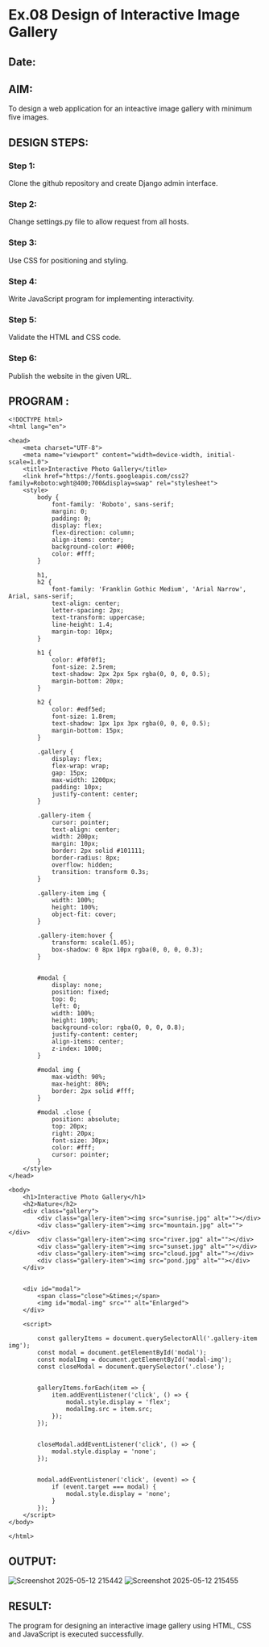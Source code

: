 # Ex.08 Design of Interactive Image Gallery
## Date:

## AIM:
To design a web application for an inteactive image gallery with minimum five images.

## DESIGN STEPS:

### Step 1:
Clone the github repository and create Django admin interface.

### Step 2:
Change settings.py file to allow request from all hosts.

### Step 3:
Use CSS for positioning and styling.

### Step 4:
Write JavaScript program for implementing interactivity.

### Step 5:
Validate the HTML and CSS code.

### Step 6:
Publish the website in the given URL.

## PROGRAM :
~~~
<!DOCTYPE html>
<html lang="en">

<head>
    <meta charset="UTF-8">
    <meta name="viewport" content="width=device-width, initial-scale=1.0">
    <title>Interactive Photo Gallery</title>
    <link href="https://fonts.googleapis.com/css2?family=Roboto:wght@400;700&display=swap" rel="stylesheet">
    <style>
        body {
            font-family: 'Roboto', sans-serif;
            margin: 0;
            padding: 0;
            display: flex;
            flex-direction: column;
            align-items: center;
            background-color: #000;
            color: #fff;
        }

        h1,
        h2 {
            font-family: 'Franklin Gothic Medium', 'Arial Narrow', Arial, sans-serif;
            text-align: center;
            letter-spacing: 2px;
            text-transform: uppercase;
            line-height: 1.4;
            margin-top: 10px;
        }

        h1 {
            color: #f0f0f1;
            font-size: 2.5rem;
            text-shadow: 2px 2px 5px rgba(0, 0, 0, 0.5);
            margin-bottom: 20px;
        }

        h2 {
            color: #edf5ed;
            font-size: 1.8rem;
            text-shadow: 1px 1px 3px rgba(0, 0, 0, 0.5);
            margin-bottom: 15px;
        }

        .gallery {
            display: flex;
            flex-wrap: wrap;
            gap: 15px;
            max-width: 1200px;
            padding: 10px;
            justify-content: center;
        }

        .gallery-item {
            cursor: pointer;
            text-align: center;
            width: 200px;
            margin: 10px;
            border: 2px solid #101111;
            border-radius: 8px;
            overflow: hidden;
            transition: transform 0.3s;
        }

        .gallery-item img {
            width: 100%;
            height: 100%;
            object-fit: cover;
        }

        .gallery-item:hover {
            transform: scale(1.05);
            box-shadow: 0 8px 10px rgba(0, 0, 0, 0.3);
        }


        #modal {
            display: none;
            position: fixed;
            top: 0;
            left: 0;
            width: 100%;
            height: 100%;
            background-color: rgba(0, 0, 0, 0.8);
            justify-content: center;
            align-items: center;
            z-index: 1000;
        }

        #modal img {
            max-width: 90%;
            max-height: 80%;
            border: 2px solid #fff;
        }

        #modal .close {
            position: absolute;
            top: 20px;
            right: 20px;
            font-size: 30px;
            color: #fff;
            cursor: pointer;
        }
    </style>
</head>

<body>
    <h1>Interactive Photo Gallery</h1>
    <h2>Nature</h2>
    <div class="gallery">
        <div class="gallery-item"><img src="sunrise.jpg" alt=""></div>
        <div class="gallery-item"><img src="mountain.jpg" alt=""></div>
        <div class="gallery-item"><img src="river.jpg" alt=""></div>
        <div class="gallery-item"><img src="sunset.jpg" alt=""></div>
        <div class="gallery-item"><img src="cloud.jpg" alt=""></div>
        <div class="gallery-item"><img src="pond.jpg" alt=""></div>
    </div>


    <div id="modal">
        <span class="close">&times;</span>
        <img id="modal-img" src="" alt="Enlarged">
    </div>

    <script>

        const galleryItems = document.querySelectorAll('.gallery-item img');
        const modal = document.getElementById('modal');
        const modalImg = document.getElementById('modal-img');
        const closeModal = document.querySelector('.close');


        galleryItems.forEach(item => {
            item.addEventListener('click', () => {
                modal.style.display = 'flex';
                modalImg.src = item.src;
            });
        });


        closeModal.addEventListener('click', () => {
            modal.style.display = 'none';
        });


        modal.addEventListener('click', (event) => {
            if (event.target === modal) {
                modal.style.display = 'none';
            }
        });
    </script>
</body>

</html>
~~~


## OUTPUT:
![Screenshot 2025-05-12 215442](https://github.com/user-attachments/assets/3db2989c-e008-4d5d-ac5e-438add68fb68)
![Screenshot 2025-05-12 215455](https://github.com/user-attachments/assets/0ca185f6-beec-4ef2-9b7b-c54537f7148a)


## RESULT:
The program for designing an interactive image gallery using HTML, CSS and JavaScript is executed successfully.

